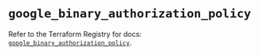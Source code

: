 # `google_binary_authorization_policy`

Refer to the Terraform Registry for docs: [`google_binary_authorization_policy`](https://registry.terraform.io/providers/hashicorp/google/5.15.0/docs/resources/binary_authorization_policy).
